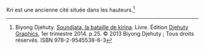 <!-- TITLE: Kri (Cité) -->
<!-- SUBTITLE: Présentation de la cité Kri -->

Kri est une ancienne cité située dans les hauteurs.[^1]


[^1]: Biyong Djehuty. [Soundjata, la bataille de kirina](/ouvrage/soundjata-la-bataille-de-kirina). Livre. Édition [Djehuty Graphics](/organisme/djehuty-graphics), 1er trimestre 2014. p.25. © 2013 Biyong Djehuty ; Tous droits réservés. ISBN 978-2-9545538-6-3